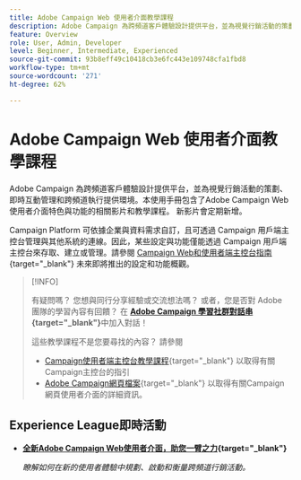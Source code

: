 ```yaml
---
title: Adobe Campaign Web 使用者介面教學課程
description: Adobe Campaign 為跨頻道客戶體驗設計提供平台，並為視覺行銷活動的策劃、即時互動管理和跨頻道執行提供環境。本使用手冊包含了 Adobe Campaign Web 使用者介面特色與功能的相關影片與教學課程。
feature: Overview
role: User, Admin, Developer
level: Beginner, Intermediate, Experienced
source-git-commit: 93b8eff49c10418cb3e6fc443e109748cfa1fbd8
workflow-type: tm+mt
source-wordcount: '271'
ht-degree: 62%

---
```


# Adobe Campaign Web 使用者介面教學課程

Adobe Campaign 為跨頻道客戶體驗設計提供平台，並為視覺行銷活動的策劃、即時互動管理和跨頻道執行提供環境。本使用手冊包含了Adobe Campaign Web使用者介面特色與功能的相關影片和教學課程。 新影片會定期新增。

Campaign Platform 可依據企業與資料需求自訂，且可透過 Campaign 用戶端主控台管理與其他系統的連線。因此，某些設定與功能僅能透過 Campaign 用戶端主控台來存取、建立或管理。請參閱 [Campaign Web和使用者端主控台指南](https://experienceleague.adobe.com/docs/campaign-web/v8/start/capability-matrix.html){target="_blank"} 未來即將推出的設定和功能概觀。

>[!INFO]
> 
> 有疑問嗎？ 您想與同行分享經驗或交流想法嗎？ 或者，您是否對 Adobe 團隊的學習內容有回饋？ 在 **[Adobe Campaign 學習社群對話串](https://experienceleaguecommunities.adobe.com:443/t5/adobe-campaign-classic/join-the-discussion-on-adobe-campaign-learning/td-p/419096){target="_blank"}**&#x200B;中加入對話！
>
>
> 這些教學課程不是您要尋找的內容？
> 請參閱
> * [Campaign使用者端主控台教學課程](https://experienceleague.adobe.com/docs/campaign-learn/tutorials/overview.html?lang=zh-Hant){target="_blank"} 以取得有關Campaign主控台的指引
> * [Adobe Campaign網頁檔案](https://experienceleague.adobe.com/docs/campaign-web/v8/campaign-web-home.html){target="_blank"} 以取得有關Campaign網頁使用者介面的詳細資訊。

<div id="recs-overview-body-1"></div>
<div id="recs-overview-body-2"></div>
<div id="recs-overview-body-3"></div>
<div id="recs-overview-body-4"></div>
<div id="recs-overview-body-5"></div>
<div id="recs-overview-body-6"></div>

<div id="staff-picks-section">
</div>

## Experience League即時活動

* **[全新Adobe Campaign Web使用者介面，助您一臂之力](https://experienceleague.adobe.com/docs/events/experience-league-live-recordings/episodes/exl-live-episode-02-29-24.html){target="_blank"}**

  *瞭解如何在新的使用者體驗中規劃、啟動和衡量跨頻道行銷活動。*

